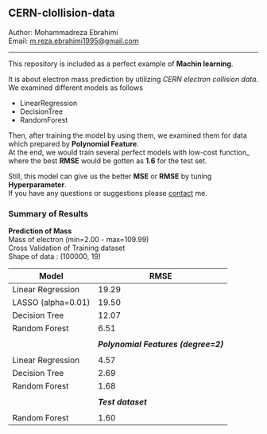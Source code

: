 ## CERN-clollision-data

Author: Mohammadreza Ebrahimi  
Email: [m.reza.ebrahimi1995@gmail.com](mailto:m.reza.ebrahimi1995@gmail.com)
***

This repository is included as a perfect example of **Machin learning**.

It is about electron mass prediction by utilizing _CERN electron collision data_. 
We examined different models as follows

- LinearRegression
- DecisionTree
- RandomForest

Then, after training the model by using them, we examined them
for data which prepared by **Polynomial Feature**.  
At the end, we would train several perfect models with low-cost function_ where the best **RMSE** would be gotten as **1.6** for the test set. 

Still, this model can give us the better **MSE** or **RMSE**
by tuning **Hyperparameter**.  
If you have any questions or suggestions please [contact](mailto:m.reza.ebrahimi1995@gmail.com) me.   

### Summary of Results 

**Prediction of Mass**  
Mass of electron (min=2.00 - max=109.99)  
Cross Validation of Training dataset  
Shape of data : (100000, 19)

Model|RMSE
--------|------
Linear Regression | 19.29
LASSO (alpha=0.01)| 19.50
Decision Tree | 12.07
Random Forest|6.51
||
| |  ***Polynomial Features (degree=2)***
||
Linear Regression |4.57
Decision Tree|2.69
Random Forest| 1.68
||
| | ***Test dataset***
||
Random Forest | 1.60
